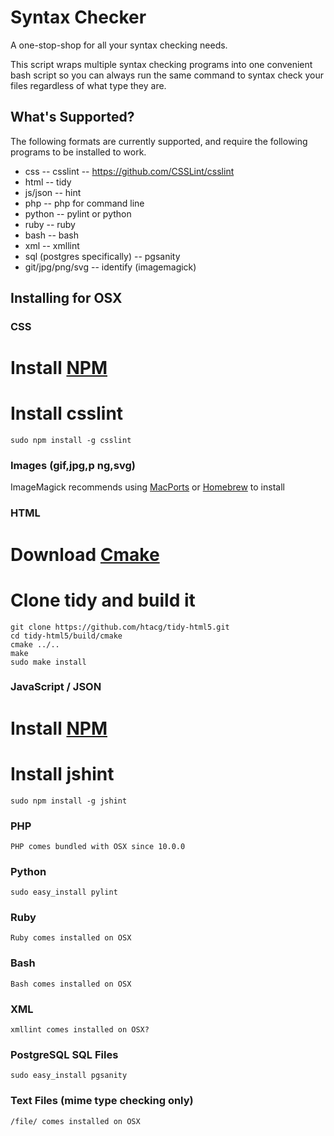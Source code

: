 Syntax Checker
==============

A one-stop-shop for all your syntax checking needs. 

This script wraps multiple syntax checking programs into one convenient bash script 
so you can always run the same command to syntax check your files regardless of 
what type they are.

What's Supported?
----------------
The following formats are currently supported, and require the following programs 
to be installed to work.

 * css -- csslint -- https://github.com/CSSLint/csslint
 * html -- tidy
 * js/json  -- hint
 * php -- php for command line
 * python -- pylint or python
 * ruby -- ruby 
 * bash -- bash
 * xml -- xmllint
 * sql (postgres specifically) -- pgsanity
 * git/jpg/png/svg -- identify (imagemagick)

Installing for OSX
------------------
### CSS

 # Install [NPM](https://www.npmjs.com/)
 # Install csslint

    sudo npm install -g csslint

### Images (gif,jpg,p ng,svg)

ImageMagick recommends using [MacPorts](http://www.macports.org/) or [Homebrew](http://brew.sh/) to install

### HTML 

 # Download [Cmake](http://www.cmake.org/download/)
 # Clone tidy and build it

    git clone https://github.com/htacg/tidy-html5.git
    cd tidy-html5/build/cmake
    cmake ../..
    make
    sudo make install

### JavaScript / JSON

 # Install [NPM](https://www.npmjs.com/)
 # Install jshint
    sudo npm install -g jshint

### PHP

    PHP comes bundled with OSX since 10.0.0

### Python

    sudo easy_install pylint

### Ruby

    Ruby comes installed on OSX

### Bash

    Bash comes installed on OSX

### XML

    xmllint comes installed on OSX? 

### PostgreSQL SQL Files

    sudo easy_install pgsanity

### Text Files (mime type checking only)

    /file/ comes installed on OSX
